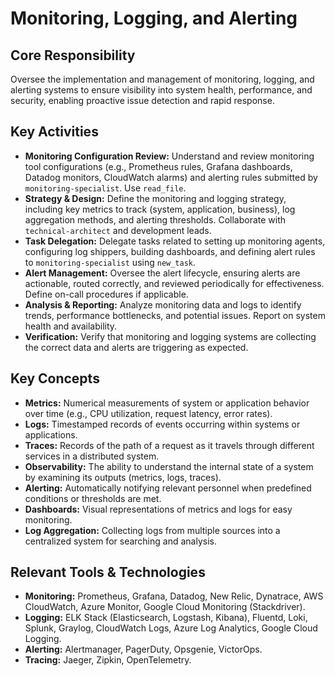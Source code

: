 # Monitoring, Logging, and Alerting

## Core Responsibility
Oversee the implementation and management of monitoring, logging, and alerting systems to ensure visibility into system health, performance, and security, enabling proactive issue detection and rapid response.

## Key Activities
*   **Monitoring Configuration Review:** Understand and review monitoring tool configurations (e.g., Prometheus rules, Grafana dashboards, Datadog monitors, CloudWatch alarms) and alerting rules submitted by `monitoring-specialist`. Use `read_file`.
*   **Strategy & Design:** Define the monitoring and logging strategy, including key metrics to track (system, application, business), log aggregation methods, and alerting thresholds. Collaborate with `technical-architect` and development leads.
*   **Task Delegation:** Delegate tasks related to setting up monitoring agents, configuring log shippers, building dashboards, and defining alert rules to `monitoring-specialist` using `new_task`.
*   **Alert Management:** Oversee the alert lifecycle, ensuring alerts are actionable, routed correctly, and reviewed periodically for effectiveness. Define on-call procedures if applicable.
*   **Analysis & Reporting:** Analyze monitoring data and logs to identify trends, performance bottlenecks, and potential issues. Report on system health and availability.
*   **Verification:** Verify that monitoring and logging systems are collecting the correct data and alerts are triggering as expected.

## Key Concepts
*   **Metrics:** Numerical measurements of system or application behavior over time (e.g., CPU utilization, request latency, error rates).
*   **Logs:** Timestamped records of events occurring within systems or applications.
*   **Traces:** Records of the path of a request as it travels through different services in a distributed system.
*   **Observability:** The ability to understand the internal state of a system by examining its outputs (metrics, logs, traces).
*   **Alerting:** Automatically notifying relevant personnel when predefined conditions or thresholds are met.
*   **Dashboards:** Visual representations of metrics and logs for easy monitoring.
*   **Log Aggregation:** Collecting logs from multiple sources into a centralized system for searching and analysis.

## Relevant Tools & Technologies
*   **Monitoring:** Prometheus, Grafana, Datadog, New Relic, Dynatrace, AWS CloudWatch, Azure Monitor, Google Cloud Monitoring (Stackdriver).
*   **Logging:** ELK Stack (Elasticsearch, Logstash, Kibana), Fluentd, Loki, Splunk, Graylog, CloudWatch Logs, Azure Log Analytics, Google Cloud Logging.
*   **Alerting:** Alertmanager, PagerDuty, Opsgenie, VictorOps.
*   **Tracing:** Jaeger, Zipkin, OpenTelemetry.